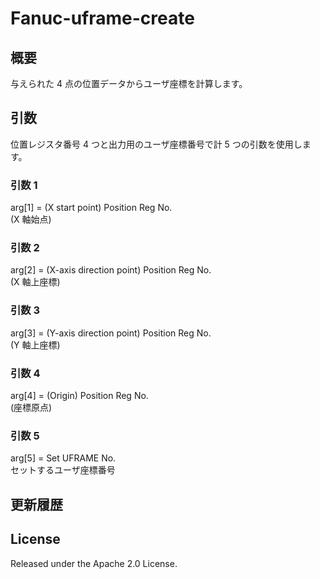 # Fanuc-uframe-create

## 概要

与えられた 4 点の位置データからユーザ座標を計算します。

## 引数

位置レジスタ番号 4 つと出力用のユーザ座標番号で計 5 つの引数を使用します。

### 引数 1

arg[1] = (X start point) Position Reg No.  
(X 軸始点)

### 引数 2

arg[2] = (X-axis direction point) Position Reg No.  
(X 軸上座標)

### 引数 3

arg[3] = (Y-axis direction point) Position Reg No.  
(Y 軸上座標)

### 引数 4

arg[4] = (Origin) Position Reg No.  
(座標原点)

### 引数 5

arg[5] = Set UFRAME No.  
セットするユーザ座標番号

## 更新履歴

## License

Released under the Apache 2.0 License.
